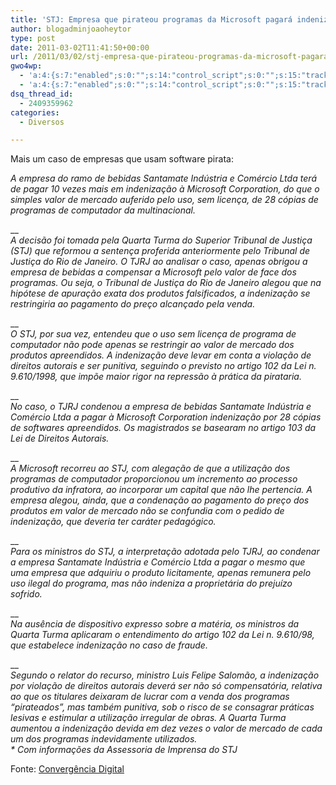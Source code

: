 ```yaml
---
title: 'STJ: Empresa que pirateou programas da Microsoft pagará indenização 10 vezes maior'
author: blogadminjoaoheytor
type: post
date: 2011-03-02T11:41:50+00:00
url: /2011/03/02/stj-empresa-que-pirateou-programas-da-microsoft-pagara-indenizacao-10-vezes-maior/
gwo4wp:
  - 'a:4:{s:7:"enabled";s:0:"";s:14:"control_script";s:0:"";s:15:"tracking_script";s:0:"";s:17:"conversion_script";s:0:"";}'
  - 'a:4:{s:7:"enabled";s:0:"";s:14:"control_script";s:0:"";s:15:"tracking_script";s:0:"";s:17:"conversion_script";s:0:"";}'
dsq_thread_id:
  - 2409359962
categories:
  - Diversos

---
```

Mais um caso de empresas que usam software pirata:

_A empresa do ramo de bebidas Santamate Indústria e Comércio Ltda terá de pagar 10 vezes mais em indenização à Microsoft Corporation, do que o simples valor de mercado auferido pelo uso, sem licença, de 28 cópias de programas de computador da multinacional._

__  
_A decisão foi tomada pela Quarta Turma do Superior Tribunal de Justiça (STJ) que reformou a sentença proferida anteriormente pelo Tribunal de Justiça do Rio de Janeiro. O TJRJ ao analisar o caso, apenas obrigou a empresa de bebidas a compensar a Microsoft pelo valor de face dos programas. Ou seja, o Tribunal de Justiça do Rio de Janeiro alegou que na hipótese de apuração exata dos produtos falsificados, a indenização se restringiria ao pagamento do preço alcançado pela venda._

__  
_O STJ, por sua vez, entendeu que o uso sem licença de programa de computador não pode apenas se restringir ao valor de mercado dos produtos apreendidos. A indenização deve levar em conta a violação de direitos autorais e ser punitiva, seguindo o previsto no artigo 102 da Lei n. 9.610/1998, que impõe maior rigor na repressão à prática da pirataria._

__  
_No caso, o TJRJ condenou a empresa de bebidas Santamate Indústria e Comércio Ltda a pagar à Microsoft Corporation indenização por 28 cópias de softwares apreendidos. Os magistrados se basearam no artigo 103 da Lei de Direitos Autorais._

__  
_A Microsoft recorreu ao STJ, com alegação de que a utilização dos programas de computador proporcionou um incremento ao processo produtivo da infratora, ao incorporar um capital que não lhe pertencia. A empresa alegou, ainda, que a condenação ao pagamento do preço dos produtos em valor de mercado não se confundia com o pedido de indenização, que deveria ter caráter pedagógico._

__  
_Para os ministros do STJ, a interpretação adotada pelo TJRJ, ao condenar a empresa Santamate Indústria e Comércio Ltda a pagar o mesmo que uma empresa que adquiriu o produto licitamente, apenas remunera pelo uso ilegal do programa, mas não indeniza a proprietária do prejuízo sofrido._

__  
_Na ausência de dispositivo expresso sobre a matéria, os ministros da Quarta Turma aplicaram o entendimento do artigo 102 da Lei n. 9.610/98, que estabelece indenização no caso de fraude._

__  
_Segundo o relator do recurso, ministro Luis Felipe Salomão, a indenização por violação de direitos autorais deverá ser não só compensatória, relativa ao que os titulares deixaram de lucrar com a venda dos programas &#8220;pirateados&#8221;, mas também punitiva, sob o risco de se consagrar práticas lesivas e estimular a utilização irregular de obras. A Quarta Turma aumentou a indenização devida em dez vezes o valor de mercado de cada um dos programas indevidamente utilizados._  
_* Com informações da Assessoria de Imprensa do STJ_

Fonte: <a href="http://convergenciadigital.uol.com.br/cgi/cgilua.exe/sys/start.htm?infoid=25375&sid=5" target="_blank" class="broken_link">Convergência Digital</a>
